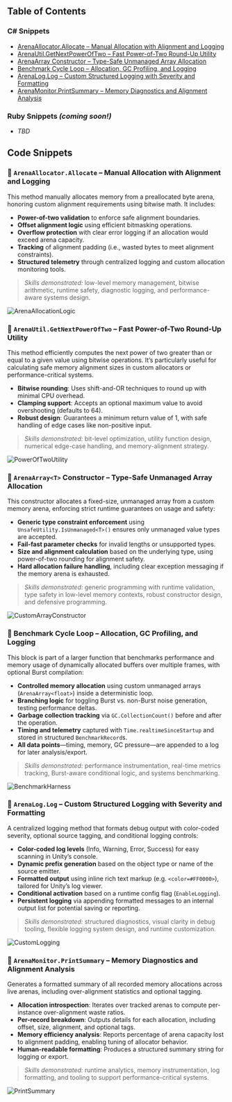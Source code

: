 ## Table of Contents

### C# Snippets
- [ArenaAllocator.Allocate – Manual Allocation with Alignment and Logging](#arenaallocatorallocate--manual-allocation-with-alignment-and-logging)
- [ArenaUtil.GetNextPowerOfTwo – Fast Power-of-Two Round-Up Utility](#arenautilgetnextpoweroftwo--fast-power-of-two-round-up-utility)
- [ArenaArray<T> Constructor – Type-Safe Unmanaged Array Allocation](#arenaarrayt-constructor--type-safe-unmanaged-array-allocation)
- [Benchmark Cycle Loop – Allocation, GC Profiling, and Logging](#benchmark-cycle-loop--allocation-gc-profiling-and-logging)
- [ArenaLog.Log – Custom Structured Logging with Severity and Formatting](#arenaloglog--custom-structured-logging-with-severity-and-formatting)
- [ArenaMonitor.PrintSummary – Memory Diagnostics and Alignment Analysis](#arenamonitorprintsummary--memory-diagnostics-and-alignment-analysis)

### Ruby Snippets *(coming soon!)*
- *TBD*

## Code Snippets

### 📌 `ArenaAllocator.Allocate` – Manual Allocation with Alignment and Logging

This method manually allocates memory from a preallocated byte arena, honoring custom alignment requirements using bitwise math. It includes:

- **Power-of-two validation** to enforce safe alignment boundaries.
- **Offset alignment logic** using efficient bitmasking operations.
- **Overflow protection** with clear error logging if an allocation would exceed arena capacity.
- **Tracking** of alignment padding (i.e., wasted bytes to meet alignment constraints).
- **Structured telemetry** through centralized logging and custom allocation monitoring tools.

> *Skills demonstrated:* low-level memory management, bitwise arithmetic, runtime safety, diagnostic logging, and performance-aware systems design.

![ArenaAllocationLogic](https://github.com/user-attachments/assets/1d278ff9-ce71-4147-b7b1-308c3a502877)

### 📌 `ArenaUtil.GetNextPowerOfTwo` – Fast Power-of-Two Round-Up Utility

This method efficiently computes the next power of two greater than or equal to a given value using bitwise operations. It’s particularly useful for calculating safe memory alignment sizes in custom allocators or performance-critical systems.

- **Bitwise rounding**: Uses shift-and-OR techniques to round up with minimal CPU overhead.
- **Clamping support**: Accepts an optional maximum value to avoid overshooting (defaults to 64).
- **Robust design**: Guarantees a minimum return value of 1, with safe handling of edge cases like non-positive input.

> *Skills demonstrated:* bit-level optimization, utility function design, numerical edge-case handling, and memory-alignment strategy.

![PowerOfTwoUtility](https://github.com/user-attachments/assets/316838b1-9489-4efd-af68-9dd6c29510bd)

### 📌 `ArenaArray<T>` Constructor – Type-Safe Unmanaged Array Allocation

This constructor allocates a fixed-size, unmanaged array from a custom memory arena, enforcing strict runtime guarantees on usage and safety:

- **Generic type constraint enforcement** using `UnsafeUtility.IsUnmanaged<T>()` ensures only unmanaged value types are accepted.
- **Fail-fast parameter checks** for invalid lengths or unsupported types.
- **Size and alignment calculation** based on the underlying type, using power-of-two rounding for alignment safety.
- **Hard allocation failure handling**, including clear exception messaging if the memory arena is exhausted.

> *Skills demonstrated:* generic programming with runtime validation, type safety in low-level memory contexts, robust constructor design, and defensive programming.

![CustomArrayConstructor](https://github.com/user-attachments/assets/4d12a356-71c9-445b-8c8d-02f0909857e5)

### 📌 Benchmark Cycle Loop – Allocation, GC Profiling, and Logging

This block is part of a larger function that benchmarks performance and memory usage of dynamically allocated buffers over multiple frames, with optional Burst compilation:

- **Controlled memory allocation** using custom unmanaged arrays (`ArenaArray<float>`) inside a deterministic loop.
- **Branching logic** for toggling Burst vs. non-Burst noise generation, testing performance deltas.
- **Garbage collection tracking** via `GC.CollectionCount()` before and after the operation.
- **Timing and telemetry** captured with `Time.realtimeSinceStartup` and stored in structured `BenchmarkRecord`s.
- **All data points**—timing, memory, GC pressure—are appended to a log for later analysis/export.

> *Skills demonstrated:* performance instrumentation, real-time metrics tracking, Burst-aware conditional logic, and systems benchmarking.

![BenchmarkHarness](https://github.com/user-attachments/assets/f47640d3-68dd-4f34-8d7d-01955ee204ac)

### 📌 `ArenaLog.Log` – Custom Structured Logging with Severity and Formatting

A centralized logging method that formats debug output with color-coded severity, optional source tagging, and conditional logging controls:

- **Color-coded log levels** (Info, Warning, Error, Success) for easy scanning in Unity’s console.
- **Dynamic prefix generation** based on the object type or name of the source emitter.
- **Formatted output** using inline rich text markup (e.g. `<color=#FF0000>`), tailored for Unity’s log viewer.
- **Conditional activation** based on a runtime config flag (`EnableLogging`).
- **Persistent logging** via appending formatted messages to an internal output list for potential saving or reporting.

> *Skills demonstrated:* structured diagnostics, visual clarity in debug tooling, flexible logging system design, and runtime customization.

![CustomLogging](https://github.com/user-attachments/assets/7ff5bf70-9a63-43d0-920f-e872e3b5c7a1)

### 📌 `ArenaMonitor.PrintSummary` – Memory Diagnostics and Alignment Analysis

Generates a formatted summary of all recorded memory allocations across live arenas, including over-alignment statistics and optional tagging.

- **Allocation introspection**: Iterates over tracked arenas to compute per-instance over-alignment waste ratios.
- **Per-record breakdown**: Outputs details for each allocation, including offset, size, alignment, and optional tags.
- **Memory efficiency analysis**: Reports percentage of arena capacity lost to alignment padding, enabling tuning of allocator behavior.
- **Human-readable formatting**: Produces a structured summary string for logging or export.

> *Skills demonstrated:* runtime analytics, memory instrumentation, log formatting, and tooling to support performance-critical systems.

![PrintSummary](https://github.com/user-attachments/assets/3d06cfaf-fe47-4ca5-88d2-41e67858f58a)
